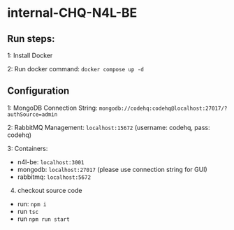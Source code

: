 # internal-CHQ-N4L-BE

## Run steps:

1: Install Docker

2: Run docker command: `docker compose up -d`

## Configuration
1: MongoDB Connection String: `mongodb://codehq:codehq@localhost:27017/?authSource=admin`

2: RabbitMQ Management: `localhost:15672` (username: codehq, pass: codehq)

3: Containers:
  - n4l-be: `localhost:3001`
  - mongodb: `localhost:27017` (please use connection string for GUI)
  - rabbitmq: `localhost:5672`

4. checkout source code
  - run: `npm i`
  - run `tsc`
  - run `npm run start`
